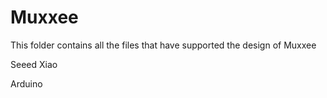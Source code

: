 # Muxxee

This folder contains all the files that have supported the design of Muxxee


Seeed
Xiao


Arduino
